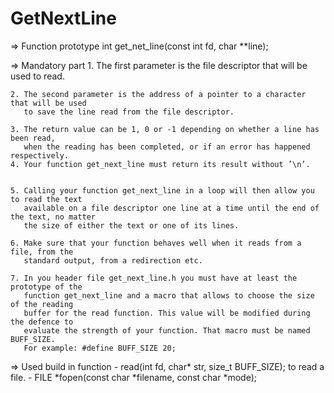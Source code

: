 # GetNextLine
=> Function prototype 
   int get_net_line(const int fd, char **line);

=> Mandatory part
    1. The first parameter is the file descriptor that will be used to read.
    
    2. The second parameter is the address of a pointer to a character that will be used
       to save the line read from the file descriptor.
       
    3. The return value can be 1, 0 or -1 depending on whether a line has been read,
       when the reading has been completed, or if an error has happened respectively.
    4. Your function get_next_line must return its result without ’\n’.
    
    
    5. Calling your function get_next_line in a loop will then allow you to read the text
       available on a file descriptor one line at a time until the end of the text, no matter
       the size of either the text or one of its lines.
       
    6. Make sure that your function behaves well when it reads from a file, from the
       standard output, from a redirection etc.
       
    7. In you header file get_next_line.h you must have at least the prototype of the
       function get_next_line and a macro that allows to choose the size of the reading
       buffer for the read function. This value will be modified during the defence to
       evaluate the strength of your function. That macro must be named BUFF_SIZE.
       For example: #define BUFF_SIZE 20;
  
=> Used build in function
    - read(int fd, char* str, size_t BUFF_SIZE);
      to read a file.
    - FILE *fopen(const char *filename, const char *mode);
